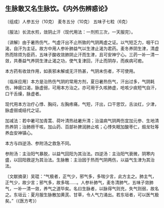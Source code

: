 ## 生脉散又名生脉饮。《内外伤辨惑论》

〔组成〕人参五分（10克） 麦冬五分（10克） 五味子七粒（6克）

〔服法〕长流水煎，敛阴止汗（现代用法：一剂煎三次，一天服完）。

〔讲解〕由于暑热伤气，气虚汗出不止所致的气阴两虚之证。以气短乏力，咽干口渴，自汗为主证。故方中用人参补肺益气以生津止渴为君药。麦冬养阴生津，清虚热而除烦为臣药，五味子酸收敛肺阴止汗而生津，且可安神宁心。三药一补一清一敛，共奏益气养阴生津止渴之功，使气复津回，汗止而阴存，而疾病可癒。

本方药有收敛作用，如表邪未解或无汗热甚，气阴未伤者，不可使用。

〔临床应用〕本方是治热伤气阴的常用方剂，夏日暑热伤气，汗出过多，气阴耗伤，神疲口渴，脉虚弱，可用本方治之。亦可用于久咳肺虚，呛咳少痰短气自汗，口干舌燥，脉虚者。

现代用本方治疗心悸、胸闷，左胸疼痛，气短，汗出，口干思饮，舌淡红，少津，脉虚弱或结代之证。

加减法：若中暑可加青蒿、荷叶清热祛暑升清；治温病气阴两伤宜加元参、生地清热养阴；治肺痨干咳，加山药、百部补脾润肺止咳；心悸失眠加酸枣仁，煅龙牡等养血安神镇心。

本方与四逆汤、参附汤之救急不同。

参附汤：主治阳气暴脱，以益气回阳为其治法。四逆汤：主治阳气衰微，阴寒内盛，以回阳救逆为其治法。生脉散：主治因于热而气阴两伤，以益气生津为其治法。

〔文献摘录〕吴琨：“气极者，正气少，邪气多，多喘少言，此方主之。肺主气，正气少，故少言；邪气多，故多喘……。人参补肺气，麦冬清肺气，五味子敛肺气，一补一清一敛，养气之道毕矣。名曰生脉者，以脉得气则充，失气则弱，故名之。东垣云：夏月服生脉散加黄芪、甘草，令人气力涌出。若东垣者，可以医气极矣。”（《医方考》）
